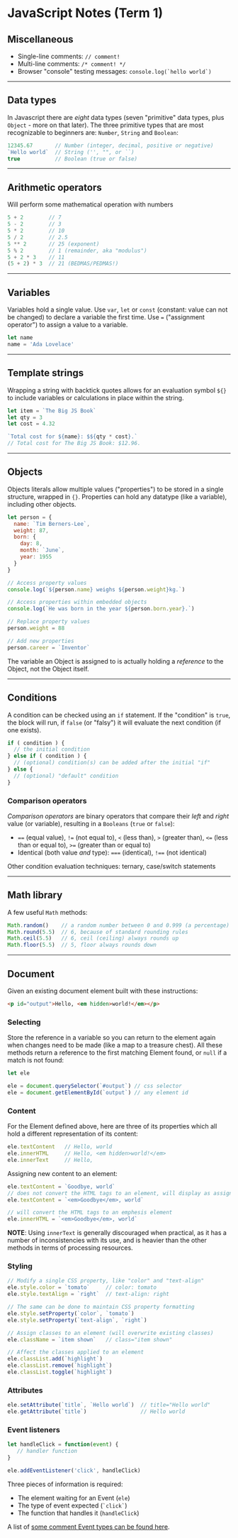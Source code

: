 # JavaScript Notes (Term 1)

## Miscellaneous
- Single-line comments: `// comment!`
- Multi-line comments: `/* comment! */`
- Browser "console" testing messages: ``console.log(`hello world`)``

---

## Data types
In Javascript there are *eight* data types (seven "primitive" data types, plus `Object` - more on that later). The three primitive types that are most recognizable to beginners are: `Number`, `String` and `Boolean`:

```javascript
12345.67       // Number (integer, decimal, positive or negative)
`Hello world`  // String ('', "", or ``)
true           // Boolean (true or false)
```

---

## Arithmetic operators
Will perform some mathematical operation with numbers
```javascript
5 + 2        // 7
5 - 2        // 3
5 * 2        // 10
5 / 2        // 2.5
5 ** 2       // 25 (exponent)
5 % 2        // 1 (remainder, aka "modulus")
5 + 2 * 3    // 11
(5 + 2) * 3  // 21 (BEDMAS/PEDMAS!)
```

---

## Variables
Variables hold a single value. Use `var`, `let` or `const` (constant: value can not be changed) to declare a variable the first time. Use `=` ("assignment operator") to assign a value to a variable.

```javascript
let name
name = 'Ada Lovelace'
```

---

## Template strings
Wrapping a string with backtick quotes allows for an evaluation symbol `${}` to include variables or calculations in place within the string.

```js
let item = `The Big JS Book`
let qty = 3
let cost = 4.32

`Total cost for ${name}: $${qty * cost}.`
// Total cost for The Big JS Book: $12.96.
```

---

## Objects

Objects literals allow multiple values ("properties") to be stored in a single structure, wrapped in `{}`. Properties can hold any datatype (like a variable), including other objects.

```js
let person = {
  name: `Tim Berners-Lee`,
  weight: 87,
  born: {
    day: 8,
    month: `June`,
    year: 1955
  }
}

// Access property values
console.log(`${person.name} weighs ${person.weight}kg.`)

// Access properties within embedded objects
console.log(`He was born in the year ${person.born.year}.`)

// Replace property values
person.weight = 88

// Add new properties
person.career = `Inventor`
```
The variable an Object is assigned to is actually holding a _reference_ to the Object, not the Object itself.

---

## Conditions

A condition can be checked using an `if` statement. If the "condition" is `true`, the block will run, if `false` (or "falsy") it will evaluate the next condition (if one exists).

```javascript
if ( condition ) {
  // the initial condition
} else if ( condition ) {
  // (optional) condition(s) can be added after the initial "if"
} else {
  // (optional) "default" condition
}
```
### Comparison operators

*Comparison operators* are binary operators that compare their *left* and *right* value (or variable), resulting in a `Booleans` (`true` or `false`): 
- `==` (equal value), `!=` (not equal to), `<` (less than), `>` (greater than), `<=` (less than or equal to), `>=` (greater than or equal to)
- Identical (both value _and_ type): `===` (identical), `!==` (not identical)

Other condition evaluation techniques: ternary, case/switch statements

---

## Math library

A few useful `Math` methods:

```javascript
Math.random()    // a random number between 0 and 0.999 (a percentage)
Math.round(5.5)  // 6, because of standard rounding rules
Math.ceil(5.5)   // 6, ceil (ceiling) always rounds up
Math.floor(5.5)  // 5, floor always rounds down
```

---

## Document

Given an existing document element built with these instructions:

```html
<p id="output">Hello, <em hidden>world!</em></p>
```

### Selecting

Store the reference in a variable so you can return to the element again when changes need to be made (like a map to a treasure chest). All these methods return a reference to the first matching Element found, or `null` if a match is not found:

```js
let ele

ele = document.querySelector(`#output`) // css selector
ele = document.getElementById(`output`) // any element id
```

### Content

For the Element defined above, here are three of its properties which all hold a different representation of its content:

```js
ele.textContent   // Hello, world
ele.innerHTML     // Hello, <em hidden>world!</em>
ele.innerText     // Hello, 
```

Assigning new content to an element:

```js
ele.textContent = `Goodbye, world`
// does not convert the HTML tags to an element, will display as assigned
ele.textContent = `<em>Goodbye</em>, world` 

// will convert the HTML tags to an emphesis element
ele.innerHTML = `<em>Goodbye</em>, world`
```

**NOTE**: Using `innerText` is generally discouraged when practical, as it has a number of inconsistencies with its use, and is heavier than the other methods in terms of processing resources.

### Styling

```js
// Modify a single CSS property, like "color" and "text-align"
ele.style.color = `tomato`     // color: tomato
ele.style.textAlign = `right`  // text-align: right

// The same can be done to maintain CSS property formatting
ele.style.setProperty(`color`, `tomato`)
ele.style.setProperty(`text-align`, `right`)

// Assign classes to an element (will overwrite existing classes)
ele.className = `item shown`   // class="item shown"

// Affect the classes applied to an element
ele.classList.add(`highlight`)
ele.classList.remove(`highlight`)
ele.classList.toggle(`highlight`)
```

### Attributes

```js
ele.setAttribute(`title`, `Hello world`)  // title="Hello world"
ele.getAttribute(`title`)                 // Hello world
```

### Event listeners

```javascript
let handleClick = function(event) { 
   // handler function
}

ele.addEventListener('click', handleClick)
```

Three pieces of information is required:
- The element waiting for an Event (`ele`)
- The type of event expected (`` `click` ``)
- The function that handles it (`handleClick`)

A list of [some comment Event types can be found here](https://developer.mozilla.org/en-US/docs/Web/Events).
